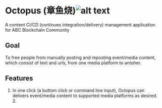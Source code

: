 # Octopus (章鱼烧)![alt text](https://icon2.kisspng.com/20180509/jxe/kisspng-takoyaki-japanese-cuisine-nori-katsuobushi-food-5af2c192a89da7.9750961715258587066907.jpg)

A content CI/CD (continues integration/delivery) management application for ABC Blockchain Community

## Goal
To free people from manually posting and reposting event/media content, which consist of text and urls, from one media platform to antoher.

## Features
1. In one click (a buttom click or command line input), Octopus can delivers event/media content to supported media platforms as desired. 2.  
